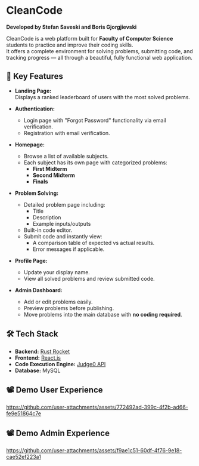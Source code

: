 # CleanCode

**Developed by Stefan Saveski and Boris Gjorgjievski**

CleanCode is a web platform built for **Faculty of Computer Science** students to practice and improve their coding skills.  
It offers a complete environment for solving problems, submitting code, and tracking progress — all through a beautiful, fully functional web application.

## 🌟 Key Features

- **Landing Page:**  
  Displays a ranked leaderboard of users with the most solved problems.

- **Authentication:**  
  - Login page with "Forgot Password" functionality via email verification.  
  - Registration with email verification.

- **Homepage:**  
  - Browse a list of available subjects.  
  - Each subject has its own page with categorized problems:  
    - **First Midterm**  
    - **Second Midterm**  
    - **Finals**

- **Problem Solving:**  
  - Detailed problem page including:
    - Title
    - Description
    - Example inputs/outputs
  - Built-in code editor.
  - Submit code and instantly view:
    - A comparison table of expected vs actual results.
    - Error messages if applicable.

- **Profile Page:**  
  - Update your display name.
  - View all solved problems and review submitted code.

- **Admin Dashboard:**  
  - Add or edit problems easily.
  - Preview problems before publishing.
  - Move problems into the main database with **no coding required**.

## 🛠 Tech Stack

- **Backend:** [Rust Rocket](https://rocket.rs/)
- **Frontend:** [React.js](https://react.dev/)
- **Code Execution Engine:** [Judge0 API](https://judge0.com/)
- **Database:** MySQL

## 📽 Demo User Experience
https://github.com/user-attachments/assets/772492ad-399c-4f2b-ad66-fe9e51864c7e

## 📽 Demo Admin Experience
https://github.com/user-attachments/assets/f9ae1c51-60df-4f76-9e18-cae52ef223a1
